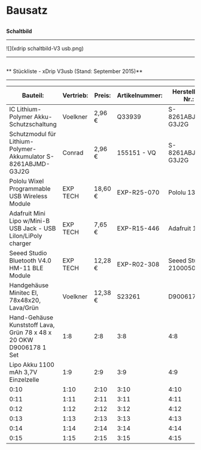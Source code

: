# Bausatz


## 

**Schaltbild**


---

![](xdrip schaltbild-V3 usb.png)


---


## 

** Stückliste - xDrip V3usb (Stand: September 2015)**


---

| Bauteil: | Vertrieb: |Preis: | Artikelnummer: | Hersteller-Nr.: | EAN: |
| -- | -- | -- | -- | -- | -- |
| IC Lithium-Polymer Akku-Schutzschaltung | Voelkner |2,96 € | Q33939 | S-8261ABJMD-G3J2G |2050000662089 |
| Schutzmodul für Lithium-Polymer-Akkumulator S-8261ABJMD-G3J2G | Conrad | 2,96 € | 155151 - VQ | S-8261ABJMD-G3J2G | 2050000662089 |
| Pololu Wixel Programmable USB Wireless Module| EXP TECH | 18,60 € | EXP-R25-070 | Pololu  1337 |  |
| Adafruit Mini Lipo w/Mini-B USB Jack - USB LiIon/LiPoly charger | EXP TECH | 7,65 € | EXP-R15-446 | Adafruit  1905 |  |
|Seeed Studio Bluetooth V4.0 HM-11 BLE Module | EXP TECH | 12,28 € | EXP-R02-308 | Seeed Studio  210005001 |  |
|  Handgehäuse Minitec El, 78x48x20, Lava/Grün | Voelkner | 12,38 € | S23261 | D9006178 | 2050001140593 |
| Hand-Gehäuse Kunststoff Lava, Grün 78 x 48 x 20 OKW D9006178 1 Set | 1:8 | 2:8 | 3:8 | 4:8 | 5:8 |
| Lipo Akku 1100 mAh 3,7V Einzelzelle  | 1:9 | 2:9 | 3:9 | 4:9 | 5:9 |
| 0:10 | 1:10 | 2:10 | 3:10 | 4:10 | 5:10 |
| 0:11 | 1:11 | 2:11 | 3:11 | 4:11 | 5:11 |
| 0:12 | 1:12 | 2:12 | 3:12 | 4:12 | 5:12 |
| 0:13 | 1:13 | 2:13 | 3:13 | 4:13 | 5:13 |
| 0:14 | 1:14 | 2:14 | 3:14 | 4:14 | 5:14 |
| 0:15 | 1:15 | 2:15 | 3:15 | 4:15 | 5:15 |
